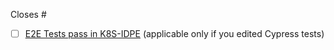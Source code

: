 Closes #

<!-- Describe your proposed changes here. -->

- [ ] [E2E Tests pass in K8S-IDPE](https://docs.influxdata.io/development/guides/local-development/#three-ways-to-run-the-ui-e2e-tests-against-the-kind-cluster) (applicable only if you edited Cypress tests)
